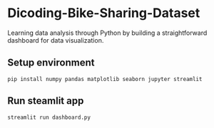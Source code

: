 # Dicoding-Bike-Sharing-Dataset
Learning data analysis through Python by building a straightforward dashboard for data visualization.

## Setup environment
```
pip install numpy pandas matplotlib seaborn jupyter streamlit
```

## Run steamlit app
```
streamlit run dashboard.py
```
